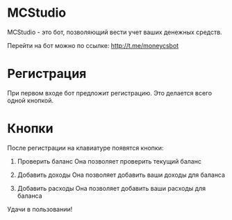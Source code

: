 # MCStudio
MCStudio - это бот, позволяющий вести учет ваших денежных средств.

Перейти на бот можно по ссылке: http://t.me/moneycsbot

# Регистрация
При первом входе бот предложит регистрацию. Это делается всего одной кнопкой.

# Кнопки
После регистрации на клавиатуре появятся кнопки:
1. Проверить баланс
Она позволяет проверить текущий баланс

2. Добавить доходы
Она позволяет добавить ваши доходы для баланса

3. Добавить расходы
Она позволяет добавить ваши расходы для баланса

Удачи в пользовании!
